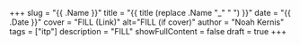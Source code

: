 +++
slug = "{{ .Name }}"
title = "{{ title (replace .Name "_" " ") }}"
date = "{{ .Date }}"
cover = "FILL (Link)"
alt="FILL (if cover)"
author = "Noah Kernis"
tags = ["itp"]
description = "FILL"
showFullContent = false
draft = true
+++